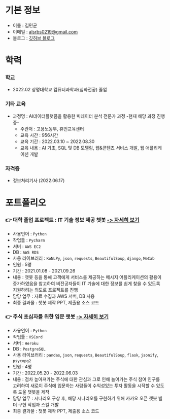 # 기본 정보

- 이름 : 김민균
- 이메일 : alsrbs0219@gmail.com
- 블로그 : [깃허브 블로그](https://kmk3593.github.io/)




# 학력


### 학교

- 2022.02 상명대학교 컴퓨터과학과(심화전공) 졸업



### 기타 교육

- 과정명 : AI데이터플랫폼을 활용한 빅데이터 분석 전문가 과정  -현재 해당 과정 진행 중-
    - 주관처 : 고용노동부, 휴먼교육센터
    - 교육 시간 : 956시간
    - 교육 기간 : 2022.03.10 ~ 2022.08.30
    - 교육 내용 : AI 기초, SQL 및 DB 모델링, 웹&콘텐츠 서비스 개발, 웹 애플리케이션 개발


### 자격증
- 정보처리기사 (2022.06.17)
  


# 포트폴리오


### 👉 대학 졸업 프로젝트 : IT 기술 정보 제공 챗봇  [-> 자세히 보기](https://github.com/kmk3593/K3SI_project)

- 사용언어 : `Python`
- 작업툴 : `Pycharm`
- 서버 : `AWS EC2`
- DB : `AWS RDS`
- 사용 라이브러리 : `KoNLPy`, `json`, `requests`, `BeautifulSoup`, `django`, `MeCab`
- 인원 : 5명
- 기간 : 2021.01.08 - 2021.09.26
- 내용 : 챗봇 등을 통해 고객에게 서비스를 제공하는 메시지 어플리케이션의 활용이 증가하였음을 참고하여 비전공자들이 IT 기술에 대한 정보를 쉽게 찾을 수 있도록 지원하려는 의도로 프로젝트를 진행
- 담당 업무 : 자료 수집과 AWS 서버, DB 사용
- 최종 결과물 : 챗봇 제작 PPT, 제출용 소스 코드



### 👉 주식 초심자를 위한 입문 챗봇  [-> 자세히 보기](https://github.com/kmk3593/kakao_chatbot_stock)

- 사용언어 : `Python`
- 작업툴 : `VSCord`
- 서버 : `Heroku`
- DB : `PostgreSQL`
- 사용 라이브러리 : `pandas`, `json`, `requests`, `BeautifulSoup`, `flask`, `jsonify`, `psycopg2`
- 인원 : 4명
- 기간 : 2022.05.20 - 2022.06.03
- 내용 : 점차 높아져가는 주식에 대한 관심과 그로 인해 늘어가는 주식 참여 인구를 고려하여 새로이 주식에 입문하는 사람들이 수익성있는 투자 활동을 시작할 수 있도록 도울 챗봇을 제작
- 담당 업무 : 시나리오 구상 후, 해당 시나리오를 구현하기 위해 카카오 오픈 챗봇 빌더 구현 작업과 스킬 개발
- 최종 결과물 : 챗봇 제작 PPT, 제출용 소스 코드